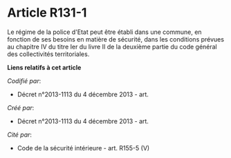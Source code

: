 # Article R131-1

Le régime de la police d'Etat peut être établi dans une commune, en fonction de ses besoins en matière de sécurité, dans les
conditions prévues au chapitre IV du titre Ier du livre II de la deuxième partie du code général des collectivités
territoriales.

**Liens relatifs à cet article**

_Codifié par_:

  - Décret n°2013-1113 du 4 décembre 2013 - art.

_Créé par_:

  - Décret n°2013-1113 du 4 décembre 2013 - art.

_Cité par_:

  - Code de la sécurité intérieure - art. R155-5 (V)
